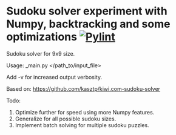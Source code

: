 # Sudoku solver experiment with Numpy, backtracking and some optimizations [![Pylint](https://github.com/kasztp/numpy_sudoku/actions/workflows/pylint.yml/badge.svg)](https://github.com/kasztp/numpy_sudoku/actions/workflows/pylint.yml)
Sudoku solver for 9x9 size.

Usage: _main.py </path_to/input_file>

Add -v for increased output verbosity.

Based on:
https://github.com/kasztp/kiwi.com-sudoku-solver

Todo:
1. Optimize further for speed using more Numpy features.
2. Generalize for all possible sudoku sizes.
3. Implement batch solving for multiple sudoku puzzles.
